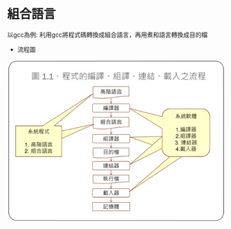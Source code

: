 # 組合語言
以gcc為例:
利用gcc將程式碼轉換成組合語言，再用煮和語言轉換成目的檔

* 流程圖

![Pic](https://github.com/brian891005/sp109b/blob/main/Note/IMG/程式流程.jpg)